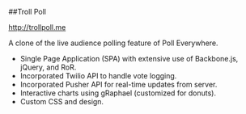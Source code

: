 ##Troll Poll

http://trollpoll.me  

A clone of the live audience polling feature of Poll Everywhere.  

- Single Page Application (SPA) with extensive use of Backbone.js, jQuery, and RoR.
- Incorporated Twilio API to handle vote logging.
- Incorporated Pusher API for real-time updates from server.
- Interactive charts using gRaphael (customized for donuts).
- Custom CSS and design.
